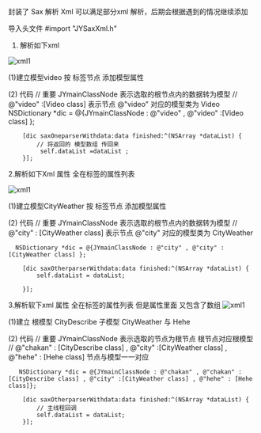 封装了 Sax 解析 Xml 可以满足部分xml 解析，后期会根据遇到的情况继续添加

导入头文件 #import "JYSaxXml.h"


1. 解析如下xml

![xml1](http://images.cnblogs.com/cnblogs_com/weijingyun/698861/o_Snip20150608_3.png)

(1)建立模型video 按 标签节点 添加模型属性


(2) 代码
   // 重要  JYmainClassNode 表示选取的根节点内的数据转为模型
   //  @"video" :[Video class] 表示节点 @"video" 对应的模型类为 Video
        NSDictionary *dic = @{JYmainClassNode : @"video" , @"video" :[Video class] };
        
        [dic saxOneparserWithdata:data finished:^(NSArray *dataList) {
            // 将返回的 模型数组 传回来
             self.dataList =dataList ;
        }];




2.解析如下Xml 属性 全在标签的属性列表

![xml1](http://images.cnblogs.com/cnblogs_com/weijingyun/698861/o_Snip20150608_4.png)

(1)建立模型CityWeather 按 标签节点 添加模型属性


(2) 代码
   // 重要  JYmainClassNode 表示选取的根节点内的数据转为模型
   //   @"city" : [CityWeather class] 表示节点 @"city" 对应的模型类为 CityWeather
   
      NSDictionary *dic = @{JYmainClassNode : @"city" , @"city" : [CityWeather class] };

        [dic saxOtherparserWithdata:data finished:^(NSArray *dataList) {
            self.dataList = dataList;
            
        }];
        






3.解析软下xml 属性 全在标签的属性列表 但是属性里面 又包含了数组
![xml1](http://images.cnblogs.com/cnblogs_com/weijingyun/698861/o_Snip20150608_5.png)


(1)建立 根模型 CityDescribe   子模型 CityWeather  与   Hehe

(2) 代码
   // 重要  JYmainClassNode 表示选取的节点为根节点 根节点对应根模型
   //   @"chakan" : [CityDescribe class] , @"city" :[CityWeather class] , @"hehe" : [Hehe class] 节点与模型一一对应
   
       NSDictionary *dic = @{JYmainClassNode : @"chakan" , @"chakan" : [CityDescribe class] , @"city" :[CityWeather class] , @"hehe" : [Hehe class]};
        
        [dic saxOtherparserWithdata:data finished:^(NSArray *dataList) {
            // 主线程回调
            self.dataList = dataList;
        }];
        
